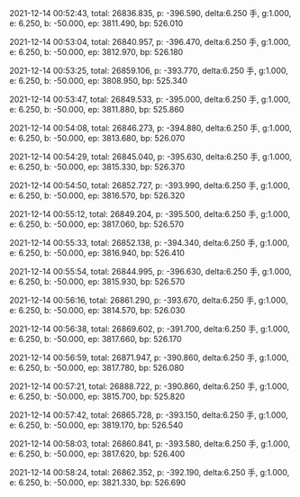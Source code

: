 2021-12-14 00:52:43, total: 26836.835, p: -396.590, delta:6.250 手, g:1.000, e: 6.250, b: -50.000, ep: 3811.490, bp: 526.010

2021-12-14 00:53:04, total: 26840.957, p: -396.470, delta:6.250 手, g:1.000, e: 6.250, b: -50.000, ep: 3812.970, bp: 526.180

2021-12-14 00:53:25, total: 26859.106, p: -393.770, delta:6.250 手, g:1.000, e: 6.250, b: -50.000, ep: 3808.950, bp: 525.340

2021-12-14 00:53:47, total: 26849.533, p: -395.000, delta:6.250 手, g:1.000, e: 6.250, b: -50.000, ep: 3811.880, bp: 525.860

2021-12-14 00:54:08, total: 26846.273, p: -394.880, delta:6.250 手, g:1.000, e: 6.250, b: -50.000, ep: 3813.680, bp: 526.070

2021-12-14 00:54:29, total: 26845.040, p: -395.630, delta:6.250 手, g:1.000, e: 6.250, b: -50.000, ep: 3815.330, bp: 526.370

2021-12-14 00:54:50, total: 26852.727, p: -393.990, delta:6.250 手, g:1.000, e: 6.250, b: -50.000, ep: 3816.570, bp: 526.320

2021-12-14 00:55:12, total: 26849.204, p: -395.500, delta:6.250 手, g:1.000, e: 6.250, b: -50.000, ep: 3817.060, bp: 526.570

2021-12-14 00:55:33, total: 26852.138, p: -394.340, delta:6.250 手, g:1.000, e: 6.250, b: -50.000, ep: 3816.940, bp: 526.410

2021-12-14 00:55:54, total: 26844.995, p: -396.630, delta:6.250 手, g:1.000, e: 6.250, b: -50.000, ep: 3815.930, bp: 526.570

2021-12-14 00:56:16, total: 26861.290, p: -393.670, delta:6.250 手, g:1.000, e: 6.250, b: -50.000, ep: 3814.570, bp: 526.030

2021-12-14 00:56:38, total: 26869.602, p: -391.700, delta:6.250 手, g:1.000, e: 6.250, b: -50.000, ep: 3817.660, bp: 526.170

2021-12-14 00:56:59, total: 26871.947, p: -390.860, delta:6.250 手, g:1.000, e: 6.250, b: -50.000, ep: 3817.780, bp: 526.080

2021-12-14 00:57:21, total: 26888.722, p: -390.860, delta:6.250 手, g:1.000, e: 6.250, b: -50.000, ep: 3815.700, bp: 525.820

2021-12-14 00:57:42, total: 26865.728, p: -393.150, delta:6.250 手, g:1.000, e: 6.250, b: -50.000, ep: 3819.170, bp: 526.540

2021-12-14 00:58:03, total: 26860.841, p: -393.580, delta:6.250 手, g:1.000, e: 6.250, b: -50.000, ep: 3817.620, bp: 526.400

2021-12-14 00:58:24, total: 26862.352, p: -392.190, delta:6.250 手, g:1.000, e: 6.250, b: -50.000, ep: 3821.330, bp: 526.690